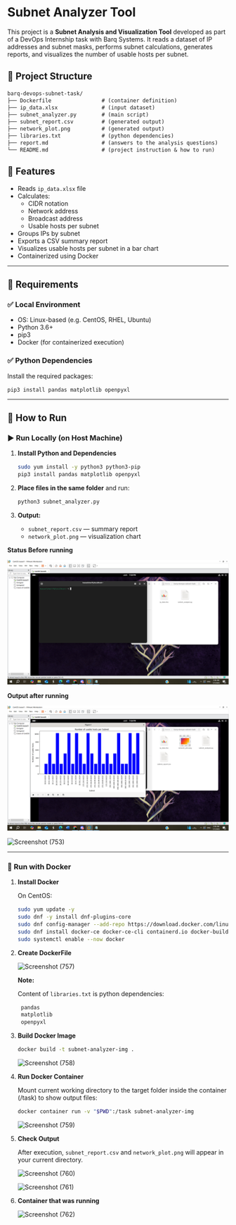# Subnet Analyzer Tool

This project is a **Subnet Analysis and Visualization Tool** developed as part of a DevOps Internship task with Barq Systems. It reads a dataset of IP addresses and subnet masks, performs subnet calculations, generates reports, and visualizes the number of usable hosts per subnet.

## 📁 Project Structure

```
barq-devops-subnet-task/
├── Dockerfile                # (container definition)
├── ip_data.xlsx              # (input dataset)
├── subnet_analyzer.py        # (main script)
├── subnet_report.csv         # (generated output)
├── network_plot.png          # (generated output)
├── libraries.txt             # (python dependencies)
├── report.md                 # (answers to the analysis questions)
└── README.md                 # (project instruction & how to run)
```

## 📌 Features

- Reads `ip_data.xlsx` file
- Calculates:
  - CIDR notation
  - Network address
  - Broadcast address
  - Usable hosts per subnet
- Groups IPs by subnet
- Exports a CSV summary report
- Visualizes usable hosts per subnet in a bar chart
- Containerized using Docker

---

## 🔧 Requirements

### ✅ Local Environment

- OS: Linux-based (e.g. CentOS, RHEL, Ubuntu)
- Python 3.6+
- pip3
- Docker (for containerized execution)

### ✅ Python Dependencies

Install the required packages:

```
pip3 install pandas matplotlib openpyxl
```



---

## 🚀 How to Run

### ▶️ Run Locally (on Host Machine)

1. **Install Python and Dependencies**
    ```bash
    sudo yum install -y python3 python3-pip
    pip3 install pandas matplotlib openpyxl
    ```

2. **Place files in the same folder** and run:
    ```bash
    python3 subnet_analyzer.py
    ```

3. **Output:**
    - `subnet_report.csv` — summary report
    - `network_plot.png` — visualization chart

**Status Before running**

![Image Alt](https://github.com/basselsherif/barq-devops-subnet-task/blob/master/images/Screenshot%20(751).png?raw=true)

**Output after running**

![Image Alt](https://github.com/basselsherif/barq-devops-subnet-task/blob/master/images/Screenshot%20(752).png?raw=true)

![Screenshot (753)](https://github.com/user-attachments/assets/7c7407c9-4494-40b1-8760-1f53c18cc77f)


---

### 🐳 Run with Docker

1. **Install Docker**

    On CentOS:
    ```bash
    sudo yum update -y
    sudo dnf -y install dnf-plugins-core
    sudo dnf config-manager --add-repo https://download.docker.com/linux/centos/docker-ce.repo
    sudo dnf install docker-ce docker-ce-cli containerd.io docker-buildx-plugin docker-compose-plugin -y
    sudo systemctl enable --now docker
    ```

2. **Create DockerFile**

    ![Screenshot (757)](https://github.com/user-attachments/assets/53b433d1-60c9-4b4b-aac4-217bf46c6cb0)

   **Note:** 

   Content of `libraries.txt` is python dependencies:

   ```bash
    pandas
    matplotlib
    openpyxl
   ```

3. **Build Docker Image**

    ```bash
    docker build -t subnet-analyzer-img .
    ```
    ![Screenshot (758)](https://github.com/user-attachments/assets/35218327-23fb-4e78-8993-fcc2e846de2a)

4. **Run Docker Container**

    Mount current working directory to the target folder inside the container (/task) to show output files:

    ```bash
    docker container run -v "$PWD":/task subnet-analyzer-img
    ```
    
    ![Screenshot (759)](https://github.com/user-attachments/assets/2b21d6a0-ab50-46f9-b659-305ab6fb96d2)

4. **Check Output**

    After execution, `subnet_report.csv` and `network_plot.png` will appear in your current directory.

    ![Screenshot (760)](https://github.com/user-attachments/assets/be385fe5-6dd9-48f6-b440-f02a48bf22b3)

    ![Screenshot (761)](https://github.com/user-attachments/assets/0fd19213-4168-4b4e-bfe7-d42dceefe85f)

5. **Container that was running**

    ![Screenshot (762)](https://github.com/user-attachments/assets/44e9ff14-0dab-4f10-9f06-61df27e37dbc)








